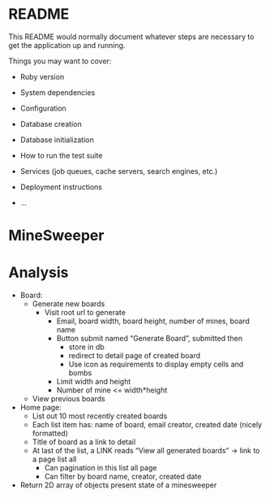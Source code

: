 # README

This README would normally document whatever steps are necessary to get the
application up and running.

Things you may want to cover:

- Ruby version

- System dependencies

- Configuration

- Database creation

- Database initialization

- How to run the test suite

- Services (job queues, cache servers, search engines, etc.)

- Deployment instructions

- ...

# MineSweeper

# Analysis

- Board:
  - Generate new boards
    - Visit root url to generate
      - Email, board width, board height, number of mines, board name
      - Button submit named “Generate Board”, submitted then
        - store in db
        - redirect to detail page of created board
        - Use icon as requirements to display empty cells and bombs
      - Limit width and height
      - Number of mine <= width\*height
  - View previous boards
- Home page:
  - List out 10 most recently created boards
  - Each list item has: name of board, email creator, created date (nicely formatted)
  - Title of board as a link to detail
  - At last of the list, a LINK reads “View all generated boards” -> link to a page list all
    - Can pagination in this list all page
    - Can filter by board name, creator, created date
- Return 2D array of objects present state of a minesweeper

